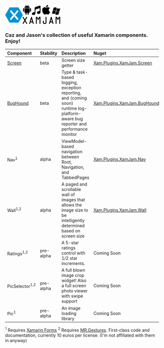 ![](xamJam.png) 
### Caz and Jason's collection of useful Xamarin components. Enjoy!

| Component | Stability	| Description | Nuget |
| :--- | :--- | :--- | :--- |
| [Screen](https://github.com/jasonCodesAway/XamJam/tree/master/XamJam.Screen) | beta | Screen size getter | [Xam.Plugins.XamJam.Screen](https://www.nuget.org/packages/Xam.Plugins.XamJam.Screen)
| [BugHound](https://github.com/jasonCodesAway/XamJam/tree/master/XamJam.BugHound) | beta | Type & task-based logging,  exception reporting, and (coming soon) runtime log-platform-aware bug reporter and performance monitor | [Xam.Plugins.XamJam.BugHound](https://www.nuget.org/packages/Xam.Plugins.XamJam.BugHound)
| Nav<sup>1</sup> | alpha | ViewModel-based navigation between Root, Navigation, and TabbedPages | [Xam.Plugins.XamJam.Nav](https://www.nuget.org/packages/Xam.Plugins.XamJam.Nav)
| Wall<sup>1,2</sup> | alpha | A paged and scrollable wall of images that allows the image size to be intelligently determined based on screen size | [Xam.Plugins.XamJam.Wall](https://www.nuget.org/packages/Xam.Plugins.XamJam.Wall)
| Ratings<sup>1,2</sup> | pre-alpha | A 5-star ratings control with 1/2 star increments. | Coming Soon
| PicSelector<sup>1,2</sup> | pre-alpha | A full blown image crop widget! Also a full screen photo viewer with swipe support | Coming Soon
| Pic<sup>1</sup> | pre-alpha | An image loading library | Coming Soon

<sup>1</sup> Requires [Xamarin Forms](https://www.nuget.org/packages/Xamarin.Forms/)
<sup>2</sup> Requires [MR.Gestures](http://www.mrgestures.com). First-class code and documentation, currently 10 euros per license. (I'm not affiliated with them in anyway)
